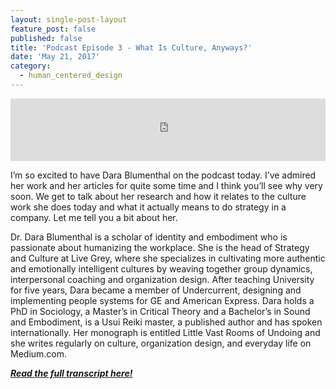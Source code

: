 ```yaml
---
layout: single-post-layout
feature_post: false
published: false
title: 'Podcast Episode 3 - What Is Culture, Anyways?'
date: 'May 21, 2017'
category:
  - human_centered_design
---
```

<iframe src="https://www.podbean.com/media/player/z6wvw-6b0f14?from=yiiadmin&skin=1&btn-skin=104&share=1&fonts=Helvetica&auto=0&download=0&rtl=0" height="100" width="100%" frameborder="0" scrolling="no" data-name="pb-iframe-player"></iframe>

I’m so excited to have Dara Blumenthal on the podcast today. I’ve admired her work and her articles for quite some time and I think you’ll see why very soon. We get to talk about her research and how it relates to the culture work she does today and what it actually means to do strategy in a company. Let me tell you a bit about her.

Dr. Dara Blumenthal is a scholar of identity and embodiment who is passionate about humanizing the workplace. She is the head of Strategy and Culture at Live Grey, where she specializes in cultivating more authentic and emotionally intelligent cultures by weaving together group dynamics, interpersonal coaching and organization design. After teaching University for five years, Dara became a member of Undercurrent, designing and implementing people systems for GE and American Express. Dara holds a PhD in Sociology, a Master’s in Critical Theory and a Bachelor’s in Sound and Embodiment, is a Usui Reiki master, a published author and has spoken internationally. Her monograph is entitled Little Vast Rooms of Undoing and she writes regularly on culture, organization design, and everyday life on Medium.com.

_**[Read the full transcript here!](http://www.uprightandbetter.com/episode-3-what-is-culture-anyway/)**_